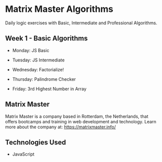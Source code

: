 <!DOCTYPE html>
<html>
<head>
    <meta charset="UTF-8">
    <title>Matrix Master Algorithms</title>
</head>
<body>
    <h1>Matrix Master Algorithms</h1>
    <p>Daily logic exercises with Basic, Intermediate and Professional Algorithms.</p>
    <h2>Week 1 - Basic Algorithms</h2>
    <ul>
        <li>Monday: JS Basic</li>
    </ul>
    <ul>
        <li>Tuesday: JS Intermediate</li>
    </ul>
    <ul>
        <li>Wednesday: Factorialize!</li>
    </ul>
    <ul>
        <li>Thursday: Palindrome Checker</li>
    </ul>
    <ul>
        <li>Friday: 3rd Highest Number in Array</li>
    </ul>
    <h2>Matrix Master</h2>
    <p>Matrix Master is a company based in Rotterdam, the Netherlands, that offers bootcamps and training in web development and technology. Learn more about the company at: <a href="https://matrixmaster.info/">https://matrixmaster.info/</a></p>
    <h2>Technologies Used</h2>
    <ul>
        <li>JavaScript</li>
    </ul>
</body>
</html>


